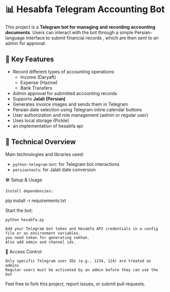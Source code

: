 # 📊 Hesabfa Telegram Accounting Bot

This project is a **Telegram bot for managing and recording accounting documents**. Users can interact with the bot through a simple Persian-language interface to submit financial records
, which are then sent to an admin for approval.

## 🚀 Key Features

- Record different types of accounting operations:
  - Income (Daryaft)
  - Expense (Hazine)
  - Bank Transfers
- Admin approval for submitted accounting records
- Supports **Jalali (Persian)** 
- Generates invoice images and sends them in Telegram
- Persian date selection using Telegram inline calendar buttons
- User authorization and role management (admin or regular user)
- Uses local storage (Pickle)
- an implementation of hesabfa api

## 🧠 Technical Overview

Main technologies and libraries used:

- `python-telegram-bot`: for Telegram bot interactions
- `persiantools`: for Jalali date conversion

🛠️ Setup & Usage

    Install dependencies:

pip install -r requirements.txt

Start the bot:

    python hesabfa.py
    
    Add your Telegram bot token and Hesabfa API credentials in a config file or as environment variables.
    you need token for generating sokhan.
    Also add admin and channel ids.

🔐 Access Control

    Only specific Telegram user IDs (e.g., 1234, 124) are treated as admins
    Regular users must be activated by an admin before they can use the bot

Feel free to fork this project, report issues, or submit pull requests.
